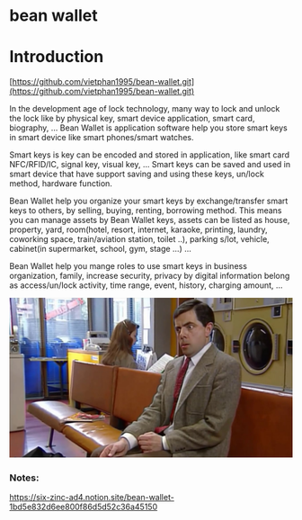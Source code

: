 # bean wallet

# Introduction

[https://github.com/vietphan1995/bean-wallet.git](https://github.com/vietphan1995/bean-wallet.git)

In the development age of lock technology, many way to lock and unlock the lock like by physical key, smart device application, smart card, biography, … Bean Wallet is application software help you store smart keys in smart device like smart phones/smart watches.

Smart keys is key can be encoded and stored in application, like smart card NFC/RFID/IC, signal key, visual key, … Smart keys can be saved and used in smart device that have support saving and using these keys, un/lock method, hardware function.

Bean Wallet help you organize your smart keys by exchange/transfer smart keys to others, by selling, buying, renting, borrowing method. This means you can manage assets by Bean Wallet keys, assets can be listed as house, property, yard, room(hotel, resort, internet, karaoke, printing, laundry, coworking space, train/aviation station, toilet ..), parking s/lot, vehicle, cabinet(in supermarket, school, gym, stage …) …

Bean Wallet help you mange roles to use smart keys in business organization, family, increase security, privacy by digital information belong as access/un/lock activity, time range, event, history, charging amount, …

![image.png](image.png)

### Notes:
https://six-zinc-ad4.notion.site/bean-wallet-1bd5e832d6ee800f86d5d52c36a45150
